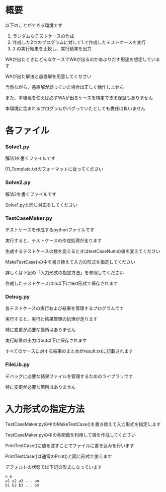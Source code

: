 # 概要

以下のことができる環境です

1. ランダムなテストケースの作成
2. 作成した2つのプログラムに対して1.で作成したテストケースを実行
3. 2.の実行結果を比較し、実行結果を出力

WAが出たときにどんなケースでWAが出るのかあぶりだす用途を想定しています

WAが出た解法と愚直解を用意してください

当然ながら、愚直解が誤っていた場合は正しく動作しません

また、本環境を使えば必ずWAが出るケースを特定できる保証もありません

本環境に含まれるプログラムがバグっていたとしても責任は負いません

# 各ファイル

### Solve1.py

解法1を書くファイルです

01_Template.txtのフォーマットに従ってください

### Solve2.py

解法2を書くファイルです

Solve1.pyと同じ対応をしてください

### TestCaseMaker.py

テストケースを作成するpythonファイルです

実行すると、テストケースの作成処理が走ります

生成するテストケースの数を変えるときはtestCaseNumの値を変えてください

MakeTestCase()の中を書き換えて入力の形式を指定してください

詳しくは下記の「入力形式の指定方法」を参照してください

作成したテストケースはin以下にtext形式で保存されます

### Debug.py

各テストケースの実行および結果を管理するプログラムです

実行すると、実行と結果管理の処理が走ります

特に変更が必要な箇所はありません

実行結果の出力はout以下に保存されます

すべてのケースに対する結果のまとめがresult.txtに記載されます

### FileLib.py

デバッグに必要な結果ファイルを管理するためのライブラリです

特に変更が必要な箇所はありません

# 入力形式の指定方法

TestCaseMaker.pyの中のMakeTestCase()を書き換えて入力形式を指定します

TestCaseMaker.pyの中の各関数を利用して値を作成してください

PrintTestCase()に値を渡すことでファイルに書き込みを行います

PrintTestCase()は通常のPrint()と同じ形式で使えます

デフォルトの状態では下記の形式になっています

```
n m
a1 a2 a3 ... an
b1 b2 b3 ... bm
```
